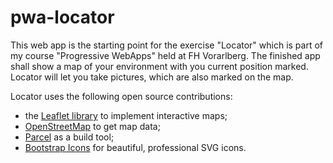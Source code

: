 # pwa-locator

This web app is the starting point for the exercise "Locator" which is part of my course "Progressive WebApps" held at FH Vorarlberg. The finished app shall show a map of your environment with you current position marked. Locator will let you take pictures, which are also marked on the map.

Locator uses the following open source contributions:

* the [Leaflet library](https://leafletjs.com) to implement interactive maps;
* [OpenStreetMap](https://www.openstreetmap.org/about) to get map data;
* [Parcel](https://parceljs.org) as a build tool;
* [Bootstrap Icons](https://icons.getbootstrap.com) for beautiful, professional SVG icons.